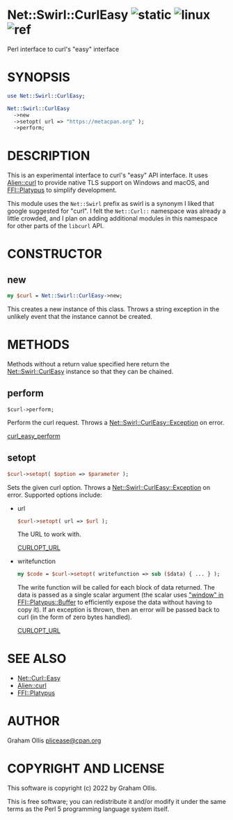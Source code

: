 # Net::Swirl::CurlEasy ![static](https://github.com/uperl/Net-Swirl-CurlEasy/workflows/static/badge.svg) ![linux](https://github.com/uperl/Net-Swirl-CurlEasy/workflows/linux/badge.svg) ![ref](https://github.com/uperl/Net-Swirl-CurlEasy/workflows/ref/badge.svg)

Perl interface to curl's "easy" interface

# SYNOPSIS

```perl
use Net::Swirl::CurlEasy;

Net::Swirl::CurlEasy
  ->new
  ->setopt( url => "https://metacpan.org" );
  ->perform;
```

# DESCRIPTION

This is an experimental interface to curl's "easy" API interface.
It uses [Alien::curl](https://metacpan.org/pod/Alien::curl) to provide native TLS support on Windows and macOS,
and [FFI::Platypus](https://metacpan.org/pod/FFI::Platypus) to simplify development.

This module uses the `Net::Swirl` prefix as swirl is a synonym I liked
that google suggested for "curl".  I felt the `Net::Curl::` namespace was
already a little crowded, and I plan on adding additional modules in this
namespace for other parts of the `libcurl` API.

# CONSTRUCTOR

## new

```perl
my $curl = Net::Swirl::CurlEasy->new;
```

This creates a new instance of this class.  Throws a string exception
in the unlikely event that the instance cannot be created.

# METHODS

Methods without a return value specified here return the [Net::Swirl::CurlEasy](https://metacpan.org/pod/Net::Swirl::CurlEasy) instance
so that they can be chained.

## perform

```
$curl->perform;
```

Perform the curl request.  Throws a [Net::Swirl::CurlEasy::Exception](https://metacpan.org/pod/Net::Swirl::CurlEasy::Exception) on
error.

[curl\_easy\_perform](https://curl.se/libcurl/c/curl_easy_perform.html)

## setopt

```perl
$curl->setopt( $option => $parameter );
```

Sets the given curl option.  Throws a [Net::Swirl::CurlEasy::Exception](https://metacpan.org/pod/Net::Swirl::CurlEasy::Exception)
on error.  Supported options include:

- url

    ```perl
    $curl->setopt( url => $url );
    ```

    The URL to work with.

    [CURLOPT\_URL](https://curl.se/libcurl/c/CURLOPT_URL.html)

- writefunction

    ```perl
    my $code = $curl->setopt( writefunction => sub ($data) { ... } );
    ```

    The write function will be called for each block of data returned.
    The data is passed as a single scalar argument (the scalar uses
    ["window" in FFI::Platypus::Buffer](https://metacpan.org/pod/FFI::Platypus::Buffer#window) to efficiently expose the data
    without having to copy it).  If an exception is thrown, then an
    error will be passed back to curl (in the form of zero bytes
    handled).

    [CURLOPT\_URL](https://curl.se/libcurl/c/CURLOPT_WRITEFUNCTION.html)

# SEE ALSO

- [Net::Curl::Easy](https://metacpan.org/pod/Net::Curl::Easy)
- [Alien::curl](https://metacpan.org/pod/Alien::curl)
- [FFI::Platypus](https://metacpan.org/pod/FFI::Platypus)

# AUTHOR

Graham Ollis <plicease@cpan.org>

# COPYRIGHT AND LICENSE

This software is copyright (c) 2022 by Graham Ollis.

This is free software; you can redistribute it and/or modify it under
the same terms as the Perl 5 programming language system itself.
